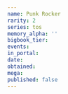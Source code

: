 ```yaml
---
name: Punk Rocker
rarity: 2
series: tos
memory_alpha: ''
bigbook_tier:
events:
in_portal:
date:
obtained:
mega:
published: false
---
```

